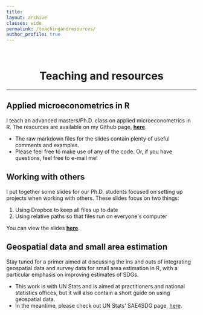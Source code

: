 ```yaml
---
title: 
layout: archive
classes: wide
permalink: /teachingandresources/
author_profile: true
---
```

<br/> 


# <center> Teaching and resources </center>
- - -

## Applied microeconometrics in R

I teach an advanced masters/Ph.D. class on applied microeconometrics in R. The resources are available on my Github page, [**here**](https://github.com/JoshMerfeld/applied-microeconometrics).

- The raw markdown files for the slides contain plenty of useful comments and examples.
- Please feel free to make use of any of the code. Or, if you have questions, feel free to e-mail me!


## Working with others

I put together some slides for our Ph.D. students focused on setting up projects when working with others. These slides focus on two things:

1. Using Dropbox to keep all files up to date
2. Using relative paths so that files run on everyone's computer

You can view the slides [**here**](https://joshmerfeld.github.io/sharedworkspaces/#1).


## Geospatial data and small area estimation

Stay tuned for a primer aimed at discussing the ins and outs of integrating geospatial data and survey data for small area estimation in R, with a particular emphasis on improving estimates of SDGs.

- This work is with UN Stats and is aimed at practitioners and national statistics offices, but it will also contain a short guide on using geospatial data. 
- In the meantime, please check out UN Stats' SAE4SDG page, [here](https://unstats.un.org/wiki/display/SAE4SDG/).






